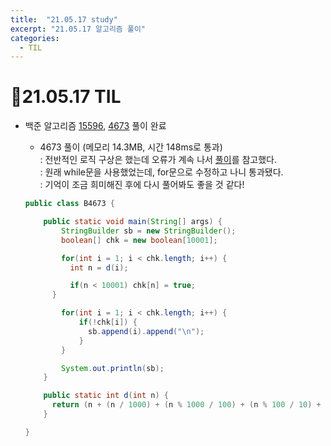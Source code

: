 ```yaml
---
title:  "21.05.17 study"
excerpt: "21.05.17 알고리즘 풀이"
categories:
  - TIL
---
```


# 📝21.05.17 TIL
+ 백준 알고리즘 [15596](https://www.acmicpc.net/problem/15596), [4673](https://www.acmicpc.net/problem/4673) 풀이 완료

  + 4673 풀이 (메모리 14.3MB, 시간 148ms로 통과)<br />
    : 전반적인 로직 구상은 했는데 오류가 계속 나서 [풀이](https://st-lab.tistory.com/53)를 참고했다.<br />
    : 원래 while문을 사용했었는데, for문으로 수정하고 나니 통과됐다.<br />
    : 기억이 조금 희미해진 후에 다시 풀어봐도 좋을 것 같다!

  ```java
  public class B4673 {

      public static void main(String[] args) {
          StringBuilder sb = new StringBuilder();
          boolean[] chk = new boolean[10001];

          for(int i = 1; i < chk.length; i++) {
            int n = d(i);

            if(n < 10001) chk[n] = true;
        }

          for(int i = 1; i < chk.length; i++) {
              if(!chk[i]) {
                sb.append(i).append("\n");
              }
          }

          System.out.println(sb);
      }

      public static int d(int n) {
        return (n + (n / 1000) + (n % 1000 / 100) + (n % 100 / 10) + (n % 100 % 10));
      }

  }
  ```
<br />
